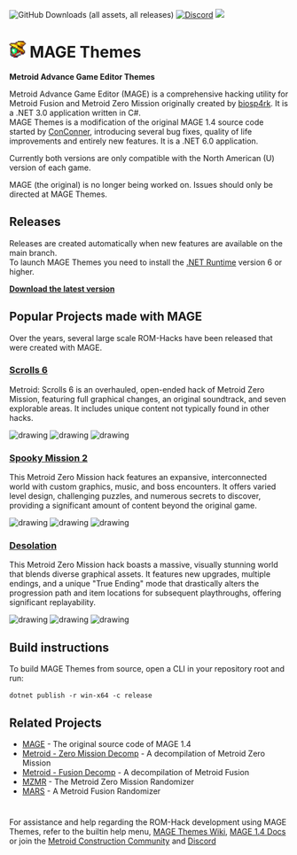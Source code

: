 ![GitHub Downloads (all assets, all releases)](https://img.shields.io/github/downloads/ConConner/MAGE-Themes/total?style=flat-square&color=%25232ea043&label=Downloads)
[![Discord](https://img.shields.io/discord/675716572156788776?color=%2347a6ff&label=Dev.%20Discord&logo=Discord&logoColor=%23FFFFFF&style=flat-square)](https://discord.gg/YT6M2rAqqS) [![](https://img.shields.io/badge/Community-Metroid%20Construction-eb7f00?style=flat-square)](https://metroidconstruction.com/)

 # <img src="mage/Resources/Icons/mage.png" width="30"> MAGE Themes
 **Metroid Advance Game Editor Themes**

Metroid Advance Game Editor (MAGE) is a comprehensive hacking utility for Metroid Fusion and Metroid Zero Mission originally created by [biosp4rk](https://github.com/biosp4rk). It is a .NET 3.0 application written in C#.  
MAGE Themes is a modification of the original MAGE 1.4 source code started by [ConConner](https://github.com/ConConner), introducing several bug fixes, quality of life improvements and entirely new features. It is a .NET 6.0 application.

Currently both versions are only compatible with the North American (U) version of each game.

MAGE (the original) is no longer being worked on. Issues should only be directed at MAGE Themes.

## Releases
Releases are created automatically when new features are available on the main branch.  
To launch MAGE Themes you need to install the [.NET Runtime](https://dotnet.microsoft.com/en-us/download/dotnet/thank-you/runtime-desktop-9.0.8-windows-x64-installer) version 6 or higher.

**[Download the latest version](https://github.com/ConConner/MAGE-Themes/releases/latest)**

## Popular Projects made with MAGE
Over the years, several large scale ROM-Hacks have been released that were created with MAGE.

### [Scrolls 6](https://metroidconstruction.com/hack.php?id=635)
Metroid: Scrolls 6 is an overhauled, open-ended hack of Metroid Zero Mission, featuring full graphical changes, an original soundtrack, and seven explorable areas. It includes unique content not typically found in other hacks.

<img src="https://metroidconstruction.com//files/hacks/635/LnV7rv3.png" alt="drawing" width="240"/> <img src="https://metroidconstruction.com//files/hacks/635/5Tb0roy.png" alt="drawing" width="240"/> <img src="https://metroidconstruction.com//files/hacks/635/yiyQHQn.png" alt="drawing" width="240"/>

### [Spooky Mission 2](https://metroidconstruction.com/hack.php?id=667)
This Metroid Zero Mission hack features an expansive, interconnected world with custom graphics, music, and boss encounters. It offers varied level design, challenging puzzles, and numerous secrets to discover, providing a significant amount of content beyond the original game.

<img src="https://metroidconstruction.com//files/hacks/667/spider.png" alt="drawing" width="240"/> <img src="https://metroidconstruction.com//files/hacks/667/bone.png" alt="drawing" width="240"/> <img src="https://metroidconstruction.com//files/hacks/667/frozen.png" alt="drawing" width="240"/>

### [Desolation](https://metroidconstruction.com/hack.php?id=732)
This Metroid Zero Mission hack boasts a massive, visually stunning world that blends diverse graphical assets. It features new upgrades, multiple endings, and a unique "True Ending" mode that drastically alters the progression path and item locations for subsequent playthroughs, offering significant replayability.

<img src="https://metroidconstruction.com//files/hacks/732/Ozo2c7HTpGE4fbu.png" alt="drawing" width="240"/> <img src="https://metroidconstruction.com//files/hacks/732/2sBvrgSMYU5ciXE.png" alt="drawing" width="240"/> <img src="https://metroidconstruction.com//files/hacks/732/AIfY5W2kXKezC8i.png" alt="drawing" width="240"/>

## Build instructions
To build MAGE Themes from source, open a CLI in your repository root and run:
```
dotnet publish -r win-x64 -c release
```

## Related Projects
- [MAGE](https://github.com/biosp4rk/mage-old) - The original source code of MAGE 1.4
- [Metroid - Zero Mission Decomp](https://github.com/metroidret/mzm) - A decompilation of Metroid Zero Mission
- [Metroid - Fusion Decomp](https://github.com/metroidret/mf) - A decompilation of Metroid Fusion
- [MZMR](https://github.com/biosp4rk/mzmr) - The Metroid Zero Mission Randomizer
- [MARS](https://github.com/MetroidAdvRandomizerSystem) - A Metroid Fusion Randomizer

#

For assistance and help regarding the ROM-Hack development using MAGE Themes, refer to the builtin help menu, [MAGE Themes Wiki](https://github.com/ConConner/MAGE-Themes/wiki), [MAGE 1.4 Docs](https://labk.org/mage/doc.html) or join the [Metroid Construction Community](https://metroidconstruction.com/) and [Discord](https://discord.gg/xDwaaqa)
